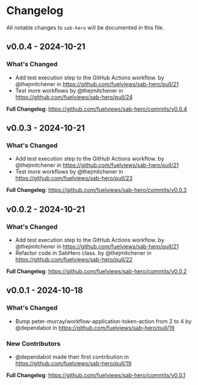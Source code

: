 # Changelog

All notable changes to `sab-hero` will be documented in this file.

## v0.0.4 - 2024-10-21

### What's Changed

* Add test execution step to the GitHub Actions workflow. by @thejmitchener in https://github.com/fuelviews/sab-hero/pull/21
* Test more workflows by @thejmitchener in https://github.com/fuelviews/sab-hero/pull/24

**Full Changelog**: https://github.com/fuelviews/sab-hero/commits/v0.0.4

## v0.0.3 - 2024-10-21

### What's Changed

* Add test execution step to the GitHub Actions workflow. by @thejmitchener in https://github.com/fuelviews/sab-hero/pull/21
* Test more workflows by @thejmitchener in https://github.com/fuelviews/sab-hero/pull/23

**Full Changelog**: https://github.com/fuelviews/sab-hero/commits/v0.0.3

## v0.0.2 - 2024-10-21

### What's Changed

* Add test execution step to the GitHub Actions workflow. by @thejmitchener in https://github.com/fuelviews/sab-hero/pull/21
* Refactor code in SabHero class. by @thejmitchener in https://github.com/fuelviews/sab-hero/pull/22

**Full Changelog**: https://github.com/fuelviews/sab-hero/commits/v0.0.2

## v0.0.1 - 2024-10-18

### What's Changed

* Bump peter-murray/workflow-application-token-action from 2 to 4 by @dependabot in https://github.com/fuelviews/sab-hero/pull/19

### New Contributors

* @dependabot made their first contribution in https://github.com/fuelviews/sab-hero/pull/19

**Full Changelog**: https://github.com/fuelviews/sab-hero/commits/v0.0.1
